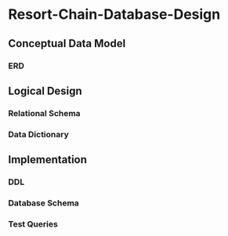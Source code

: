# Resort-Chain-Database-Design
## Conceptual Data Model
### ERD
## Logical Design
### Relational Schema
### Data Dictionary
## Implementation
### DDL
### Database Schema
### Test Queries
